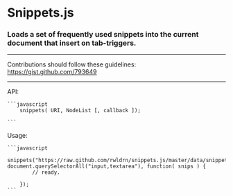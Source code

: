 # Snippets.js

### Loads a set of frequently used snippets into the current document that insert on tab-triggers.

-------------------------
Contributions should follow these guidelines:
https://gist.github.com/793649


-------------------------

API:

	```javascript
		snippets( URI, NodeList [, callback ]);
		
	```

Usage:


	```javascript
		snippets("https://raw.github.com/rwldrn/snippets.js/master/data/snippets.json", document.querySelectorAll("input,textarea"), function( snips ) {
			// ready.

		});
	```
